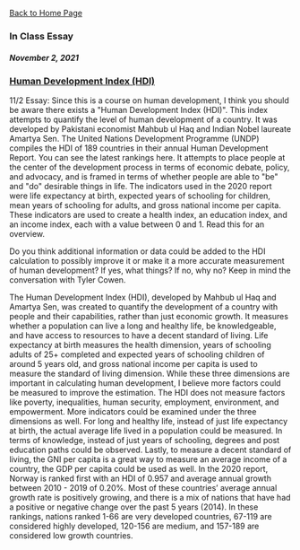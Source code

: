 [Back to Home Page](https://grace-yoon1.github.io/DATA150/)

### **In Class Essay**
##### November 2, 2021

### [Human Development Index (HDI)](https://en.wikipedia.org/wiki/List_of_countries_by_Human_Development_Index)

11/2 Essay: Since this is a course on human development, I think you should be aware there exists a "Human Development Index (HDI)". This index attempts to quantify the level of human development of a country. It was developed by Pakistani economist Mahbub ul Haq and Indian Nobel laureate Amartya Sen. The United Nations Development Programme (UNDP) compiles the HDI of 189 countries in their annual Human Development Report. You can see the latest rankings here. It attempts to place people at the center of the development process in terms of economic debate, policy, and advocacy, and is framed in terms of whether people are able to "be" and "do" desirable things in life. The indicators used in the 2020 report were life expectancy at birth, expected years of schooling for children, mean years of schooling for adults, and gross national income per capita. These indicators are used to create a health index, an education index, and an income index, each with a value between 0 and 1. Read this for an overview.

Do you think additional information or data could be added to the HDI calculation to possibly improve it or make it a more accurate measurement of human development? If yes, what things? If no, why no? Keep in mind the conversation with Tyler Cowen.

The Human Development Index (HDI), developed by Mahbub ul Haq and Amartya Sen, was created to quantify the development of a country with people and their capabilities, rather than just economic growth. It measures whether a population can live a long and healthy life, be knowledgeable, and have access to resources to have a decent standard of living. Life expectancy at birth measures the health dimension, years of schooling adults of 25+ completed and expected years of schooling children of around 5 years old, and gross national income per capita is used to measure the standard of living dimension. While these three dimensions are important in calculating human development, I believe more factors could be measured to improve the estimation. The HDI does not measure factors like poverty, inequalities, human security, employment, environment, and empowerment. More indicators could be examined under the three dimensions as well. For long and healthy life, instead of just life expectancy at birth, the actual average life lived in a population could be measured. In terms of knowledge, instead of just years of schooling, degrees and post education paths could be observed. Lastly, to measure a decent standard of living, the GNI per capita is a great way to measure an average income of a country, the GDP per capita could be used as well. In the 2020 report, Norway is ranked first with an HDI of 0.957 and average annual growth between 2010 - 2019 of 0.20%. Most of these countries’ average annual growth rate is positively growing, and there is a mix of nations that have had a positive or negative change over the past 5 years (2014). In these rankings, nations ranked 1-66 are very developed countries, 67-119 are considered highly developed, 120-156 are medium, and 157-189 are considered low growth countries.
